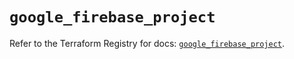 # `google_firebase_project`

Refer to the Terraform Registry for docs: [`google_firebase_project`](https://registry.terraform.io/providers/hashicorp/google-beta/6.3.0/docs/resources/google_firebase_project).
